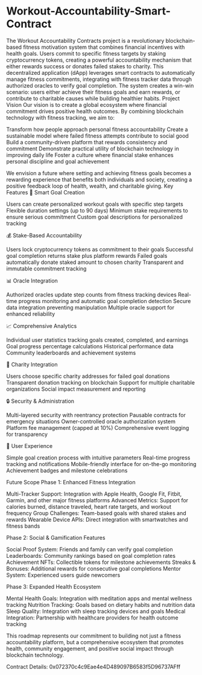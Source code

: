 # Workout-Accountability-Smart-Contract
The Workout Accountability Contracts project is a revolutionary blockchain-based fitness motivation system that combines financial incentives with health goals. Users commit to specific fitness targets by staking cryptocurrency tokens, creating a powerful accountability mechanism that either rewards success or donates failed stakes to charity.
This decentralized application (dApp) leverages smart contracts to automatically manage fitness commitments, integrating with fitness tracker data through authorized oracles to verify goal completion. The system creates a win-win scenario: users either achieve their fitness goals and earn rewards, or contribute to charitable causes while building healthier habits.
Project Vision
Our vision is to create a global ecosystem where financial commitment drives positive health outcomes. By combining blockchain technology with fitness tracking, we aim to:

Transform how people approach personal fitness accountability
Create a sustainable model where failed fitness attempts contribute to social good
Build a community-driven platform that rewards consistency and commitment
Demonstrate practical utility of blockchain technology in improving daily life
Foster a culture where financial stake enhances personal discipline and goal achievement

We envision a future where setting and achieving fitness goals becomes a rewarding experience that benefits both individuals and society, creating a positive feedback loop of health, wealth, and charitable giving.
Key Features
🎯 Smart Goal Creation

Users can create personalized workout goals with specific step targets
Flexible duration settings (up to 90 days)
Minimum stake requirements to ensure serious commitment
Custom goal descriptions for personalized tracking

💰 Stake-Based Accountability

Users lock cryptocurrency tokens as commitment to their goals
Successful goal completion returns stake plus platform rewards
Failed goals automatically donate staked amount to chosen charity
Transparent and immutable commitment tracking

📊 Oracle Integration

Authorized oracles update step counts from fitness tracking devices
Real-time progress monitoring and automatic goal completion detection
Secure data integration preventing manipulation
Multiple oracle support for enhanced reliability

📈 Comprehensive Analytics

Individual user statistics tracking goals created, completed, and earnings
Goal progress percentage calculations
Historical performance data
Community leaderboards and achievement systems

🏥 Charity Integration

Users choose specific charity addresses for failed goal donations
Transparent donation tracking on blockchain
Support for multiple charitable organizations
Social impact measurement and reporting

🔒 Security & Administration

Multi-layered security with reentrancy protection
Pausable contracts for emergency situations
Owner-controlled oracle authorization system
Platform fee management (capped at 10%)
Comprehensive event logging for transparency

💎 User Experience

Simple goal creation process with intuitive parameters
Real-time progress tracking and notifications
Mobile-friendly interface for on-the-go monitoring
Achievement badges and milestone celebrations

Future Scope
Phase 1: Enhanced Fitness Integration

Multi-Tracker Support: Integration with Apple Health, Google Fit, Fitbit, Garmin, and other major fitness platforms
Advanced Metrics: Support for calories burned, distance traveled, heart rate targets, and workout frequency
Group Challenges: Team-based goals with shared stakes and rewards
Wearable Device APIs: Direct integration with smartwatches and fitness bands

Phase 2: Social & Gamification Features

Social Proof System: Friends and family can verify goal completion
Leaderboards: Community rankings based on goal completion rates
Achievement NFTs: Collectible tokens for milestone achievements
Streaks & Bonuses: Additional rewards for consecutive goal completions
Mentor System: Experienced users guide newcomers

Phase 3: Expanded Health Ecosystem

Mental Health Goals: Integration with meditation apps and mental wellness tracking
Nutrition Tracking: Goals based on dietary habits and nutrition data
Sleep Quality: Integration with sleep tracking devices and goals
Medical Integration: Partnership with healthcare providers for health outcome tracking

This roadmap represents our commitment to building not just a fitness accountability platform, but a comprehensive ecosystem that promotes health, community engagement, and positive social impact through blockchain technology.



Contract Details: 0x072370c4c9Eae4e4D489097B6583f5D96737AFff
